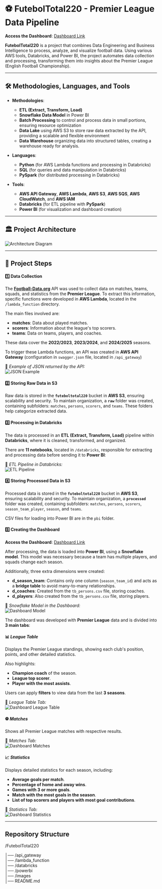 # ⚽ FutebolTotal220 - Premier League Data Pipeline  

**Access the Dashboard**: [Dashboard Link](https://app.powerbi.com/view?r=eyJrIjoiZTQwZTY4YjItNmM4YS00ZTg2LWI1ZTQtYjYxMzEzNjI1MjZjIiwidCI6ImZiYmE0ZjhmLWYzNmUtNDUzNC04ZWZiLThhOWU1ODU4YTk4ZSJ9)  

**FutebolTotal220** is a project that combines Data Engineering and Business Intelligence to process, analyze, and visualize football data. Using various AWS tools, Databricks, and Power BI, the project automates data collection and processing, transforming them into insights about the Premier League (English Football Championship).

---

## 🛠️ Methodologies, Languages, and Tools

- **Methodologies**:  
  - **ETL (Extract, Transform, Load)**  
  - **Snowflake Data Model** in Power BI  
  - **Batch Processing** to control and process data in small portions, ensuring resource optimization  
  - **Data Lake** using AWS S3 to store raw data extracted by the API, providing a scalable and flexible environment  
  - **Data Warehouse** organizing data into structured tables, creating a warehouse ready for analysis.

- **Languages**:  
  - **Python** (for AWS Lambda functions and processing in Databricks)
  - **SQL** (for queries and data manipulation in Databricks)
  - **PySpark** (for distributed processing in Databricks)

- **Tools**:  
  - **AWS API Gateway**, **AWS Lambda**, **AWS S3**, **AWS SQS**, **AWS CloudWatch**, and **AWS IAM**
  - **Databricks** (for ETL pipeline with **PySpark**)
  - **Power BI** (for visualization and dashboard creation)

---

## 🏛️ Project Architecture

![Architecture Diagram](images/architecture_diagram.png)

---

## 📝 Project Steps

#### 1️⃣ Data Collection  

The **[Football-Data.org](https://www.football-data.org/)** API was used to collect data on matches, teams, squads, and statistics from the **Premier League**. To extract this information, specific functions were developed in **AWS Lambda**, located in the `/lambda_function` directory.

The main files involved are:
- **matches**: Data about played matches.
- **scorers**: Information about the league's top scorers.
- **teams**: Data on teams, players, and coaches.

These data cover the **2022/2023**, **2023/2024**, and **2024/2025** seasons.

To trigger these Lambda functions, an API was created in **AWS API Gateway** (configuration in `swagger.json` file, located in `/api_gateway`)

📌 *Example of JSON returned by the API:*  
![JSON Example](images/api_response.png)  

#### 2️⃣ Storing Raw Data in S3  

Raw data is stored in the **`futeboltotal220`** bucket in **AWS S3**, ensuring scalability and security. To maintain organization, a **`raw`** folder was created, containing subfolders: `matches`, `persons`, `scorers`, and `teams`. These folders help categorize extracted data.

#### 3️⃣ Processing in Databricks  

The data is processed in an **ETL (Extract, Transform, Load)** pipeline within **Databricks**, where it is cleaned, transformed, and organized.

There are **11 notebooks**, located in `/databricks`, responsible for extracting and processing data before sending it to **Power BI**:

📌 *ETL Pipeline in Databricks:*  
![ETL Pipeline](images/databricks_pipeline.png)

#### 4️⃣ Storing Processed Data in S3  

Processed data is stored in the **`futeboltotal220`** bucket in **AWS S3**, ensuring scalability and security. To maintain organization, a **`processed`** folder was created, containing subfolders: `matches`, `persons`, `scorers`, `season_team_player`, `season`, and `teams`.

CSV files for loading into Power BI are in the `pbi` folder.

#### 5️⃣ Creating the Dashboard  

**Access the Dashboard**: [Dashboard Link](https://app.powerbi.com/view?r=eyJrIjoiZTQwZTY4YjItNmM4YS00ZTg2LWI1ZTQtYjYxMzEzNjI1MjZjIiwidCI6ImZiYmE0ZjhmLWYzNmUtNDUzNC04ZWZiLThhOWU1ODU4YTk4ZSJ9)  

After processing, the data is loaded into **Power BI**, using a **Snowflake model**. This model was necessary because a team has multiple players, and squads change each season.

Additionally, three extra dimensions were created:

- **d_season_team**: Contains only one column (`season_team_id`) and acts as a **bridge table** to avoid many-to-many relationships.
- **d_coaches**: Created from the `tb_persons.csv` file, storing coaches.
- **d_players**: Also created from the `tb_persons.csv` file, storing players.

📌 *Snowflake Model in the Dashboard:*  
![Dashboard Model](images/dashboard_model.png)  

The dashboard was developed with **Premier League** data and is divided into **3 main tabs**:

#### 📊 *League Table*  
Displays the Premier League standings, showing each club's position, points, and other detailed statistics.

Also highlights:
- **Champion coach** of the season.
- **League top scorer**.
- **Player with the most assists**.

Users can apply **filters** to view data from the last **3 seasons**.

📌 *League Table Tab:*  
![Dashboard League Table](images/dashboard_league_table.png)  

#### ⚽ *Matches*  
Shows all Premier League matches with respective results.

📌 *Matches Tab:*  
![Dashboard Matches](images/dashboard_matches.png)  

#### 📈 *Statistics*  
Displays detailed statistics for each season, including:
- **Average goals per match**.
- **Percentage of home and away wins**.
- **Games with 3 or more goals**.
- **Match with the most goals in the season**.
- **List of top scorers and players with most goal contributions**.

📌 *Statistics Tab:*  
![Dashboard Statistics](images/dashboard_statistics.png)  

---

## Repository Structure

/FutebolTotal220

│── /api_gateway        
│── /lambda_function    
│── /databricks           
│── /powerbi            
│── /images            
│── README.md